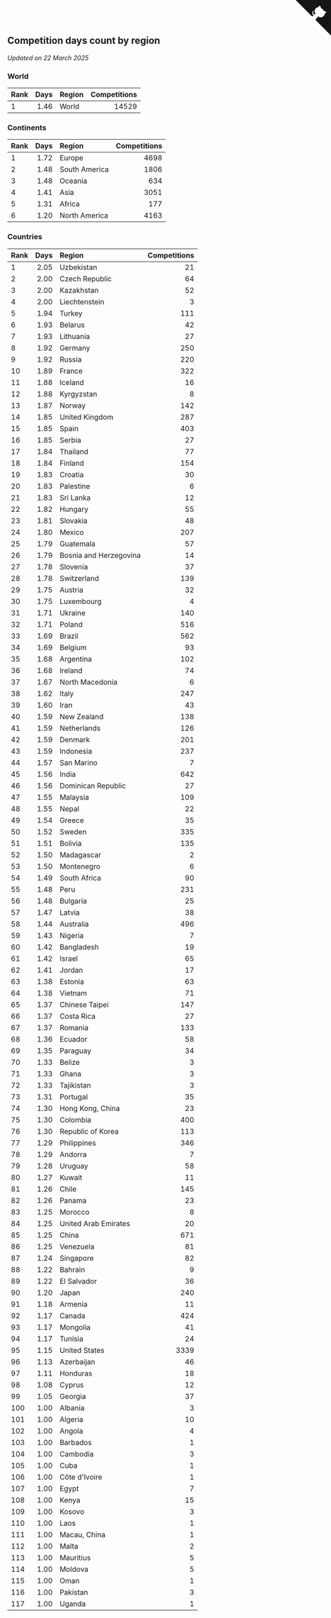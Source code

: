 ## Competition days count by region

*Updated on 22 March 2025*


### World

| Rank | Days | Region | Competitions |
| :--- | ---: | :--- | ---: |
| 1 | 1.46 | World | 14529 |

### Continents

| Rank | Days | Region | Competitions |
| :--- | ---: | :--- | ---: |
| 1 | 1.72 | Europe | 4698 |
| 2 | 1.48 | South America | 1806 |
| 3 | 1.48 | Oceania | 634 |
| 4 | 1.41 | Asia | 3051 |
| 5 | 1.31 | Africa | 177 |
| 6 | 1.20 | North America | 4163 |

### Countries

| Rank | Days | Region | Competitions |
| :--- | ---: | :--- | ---: |
| 1 | 2.05 | Uzbekistan | 21 |
| 2 | 2.00 | Czech Republic | 64 |
| 3 | 2.00 | Kazakhstan | 52 |
| 4 | 2.00 | Liechtenstein | 3 |
| 5 | 1.94 | Turkey | 111 |
| 6 | 1.93 | Belarus | 42 |
| 7 | 1.93 | Lithuania | 27 |
| 8 | 1.92 | Germany | 250 |
| 9 | 1.92 | Russia | 220 |
| 10 | 1.89 | France | 322 |
| 11 | 1.88 | Iceland | 16 |
| 12 | 1.88 | Kyrgyzstan | 8 |
| 13 | 1.87 | Norway | 142 |
| 14 | 1.85 | United Kingdom | 287 |
| 15 | 1.85 | Spain | 403 |
| 16 | 1.85 | Serbia | 27 |
| 17 | 1.84 | Thailand | 77 |
| 18 | 1.84 | Finland | 154 |
| 19 | 1.83 | Croatia | 30 |
| 20 | 1.83 | Palestine | 6 |
| 21 | 1.83 | Sri Lanka | 12 |
| 22 | 1.82 | Hungary | 55 |
| 23 | 1.81 | Slovakia | 48 |
| 24 | 1.80 | Mexico | 207 |
| 25 | 1.79 | Guatemala | 57 |
| 26 | 1.79 | Bosnia and Herzegovina | 14 |
| 27 | 1.78 | Slovenia | 37 |
| 28 | 1.78 | Switzerland | 139 |
| 29 | 1.75 | Austria | 32 |
| 30 | 1.75 | Luxembourg | 4 |
| 31 | 1.71 | Ukraine | 140 |
| 32 | 1.71 | Poland | 516 |
| 33 | 1.69 | Brazil | 562 |
| 34 | 1.69 | Belgium | 93 |
| 35 | 1.68 | Argentina | 102 |
| 36 | 1.68 | Ireland | 74 |
| 37 | 1.67 | North Macedonia | 6 |
| 38 | 1.62 | Italy | 247 |
| 39 | 1.60 | Iran | 43 |
| 40 | 1.59 | New Zealand | 138 |
| 41 | 1.59 | Netherlands | 126 |
| 42 | 1.59 | Denmark | 201 |
| 43 | 1.59 | Indonesia | 237 |
| 44 | 1.57 | San Marino | 7 |
| 45 | 1.56 | India | 642 |
| 46 | 1.56 | Dominican Republic | 27 |
| 47 | 1.55 | Malaysia | 109 |
| 48 | 1.55 | Nepal | 22 |
| 49 | 1.54 | Greece | 35 |
| 50 | 1.52 | Sweden | 335 |
| 51 | 1.51 | Bolivia | 135 |
| 52 | 1.50 | Madagascar | 2 |
| 53 | 1.50 | Montenegro | 6 |
| 54 | 1.49 | South Africa | 90 |
| 55 | 1.48 | Peru | 231 |
| 56 | 1.48 | Bulgaria | 25 |
| 57 | 1.47 | Latvia | 38 |
| 58 | 1.44 | Australia | 496 |
| 59 | 1.43 | Nigeria | 7 |
| 60 | 1.42 | Bangladesh | 19 |
| 61 | 1.42 | Israel | 65 |
| 62 | 1.41 | Jordan | 17 |
| 63 | 1.38 | Estonia | 63 |
| 64 | 1.38 | Vietnam | 71 |
| 65 | 1.37 | Chinese Taipei | 147 |
| 66 | 1.37 | Costa Rica | 27 |
| 67 | 1.37 | Romania | 133 |
| 68 | 1.36 | Ecuador | 58 |
| 69 | 1.35 | Paraguay | 34 |
| 70 | 1.33 | Belize | 3 |
| 71 | 1.33 | Ghana | 3 |
| 72 | 1.33 | Tajikistan | 3 |
| 73 | 1.31 | Portugal | 35 |
| 74 | 1.30 | Hong Kong, China | 23 |
| 75 | 1.30 | Colombia | 400 |
| 76 | 1.30 | Republic of Korea | 113 |
| 77 | 1.29 | Philippines | 346 |
| 78 | 1.29 | Andorra | 7 |
| 79 | 1.28 | Uruguay | 58 |
| 80 | 1.27 | Kuwait | 11 |
| 81 | 1.26 | Chile | 145 |
| 82 | 1.26 | Panama | 23 |
| 83 | 1.25 | Morocco | 8 |
| 84 | 1.25 | United Arab Emirates | 20 |
| 85 | 1.25 | China | 671 |
| 86 | 1.25 | Venezuela | 81 |
| 87 | 1.24 | Singapore | 82 |
| 88 | 1.22 | Bahrain | 9 |
| 89 | 1.22 | El Salvador | 36 |
| 90 | 1.20 | Japan | 240 |
| 91 | 1.18 | Armenia | 11 |
| 92 | 1.17 | Canada | 424 |
| 93 | 1.17 | Mongolia | 41 |
| 94 | 1.17 | Tunisia | 24 |
| 95 | 1.15 | United States | 3339 |
| 96 | 1.13 | Azerbaijan | 46 |
| 97 | 1.11 | Honduras | 18 |
| 98 | 1.08 | Cyprus | 12 |
| 99 | 1.05 | Georgia | 37 |
| 100 | 1.00 | Albania | 3 |
| 101 | 1.00 | Algeria | 10 |
| 102 | 1.00 | Angola | 4 |
| 103 | 1.00 | Barbados | 1 |
| 104 | 1.00 | Cambodia | 3 |
| 105 | 1.00 | Cuba | 1 |
| 106 | 1.00 | Côte d'Ivoire | 1 |
| 107 | 1.00 | Egypt | 7 |
| 108 | 1.00 | Kenya | 15 |
| 109 | 1.00 | Kosovo | 3 |
| 110 | 1.00 | Laos | 1 |
| 111 | 1.00 | Macau, China | 1 |
| 112 | 1.00 | Malta | 2 |
| 113 | 1.00 | Mauritius | 5 |
| 114 | 1.00 | Moldova | 5 |
| 115 | 1.00 | Oman | 1 |
| 116 | 1.00 | Pakistan | 3 |
| 117 | 1.00 | Uganda | 1 |


<a href="https://github.com/JustinTimeCuber/wca_statistics" class="github-corner" aria-label="View source on Github"><svg width="80" height="80" viewBox="0 0 250 250" style="fill:#151513; color:#fff; position: absolute; top: 0; border: 0; right: 0;" aria-hidden="true"><path d="M0,0 L115,115 L130,115 L142,142 L250,250 L250,0 Z"></path><path d="M128.3,109.0 C113.8,99.7 119.0,89.6 119.0,89.6 C122.0,82.7 120.5,78.6 120.5,78.6 C119.2,72.0 123.4,76.3 123.4,76.3 C127.3,80.9 125.5,87.3 125.5,87.3 C122.9,97.6 130.6,101.9 134.4,103.2" fill="currentColor" style="transform-origin: 130px 106px;" class="octo-arm"></path><path d="M115.0,115.0 C114.9,115.1 118.7,116.5 119.8,115.4 L133.7,101.6 C136.9,99.2 139.9,98.4 142.2,98.6 C133.8,88.0 127.5,74.4 143.8,58.0 C148.5,53.4 154.0,51.2 159.7,51.0 C160.3,49.4 163.2,43.6 171.4,40.1 C171.4,40.1 176.1,42.5 178.8,56.2 C183.1,58.6 187.2,61.8 190.9,65.4 C194.5,69.0 197.7,73.2 200.1,77.6 C213.8,80.2 216.3,84.9 216.3,84.9 C212.7,93.1 206.9,96.0 205.4,96.6 C205.1,102.4 203.0,107.8 198.3,112.5 C181.9,128.9 168.3,122.5 157.7,114.1 C157.9,116.9 156.7,120.9 152.7,124.9 L141.0,136.5 C139.8,137.7 141.6,141.9 141.8,141.8 Z" fill="currentColor" class="octo-body"></path></svg></a><style>.github-corner:hover .octo-arm{animation:octocat-wave 560ms ease-in-out}@keyframes octocat-wave{0%,100%{transform:rotate(0)}20%,60%{transform:rotate(-25deg)}40%,80%{transform:rotate(10deg)}}@media (max-width:500px){.github-corner:hover .octo-arm{animation:none}.github-corner .octo-arm{animation:octocat-wave 560ms ease-in-out}}</style>
